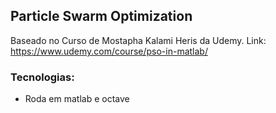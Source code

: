 ## Particle Swarm Optimization

Baseado no Curso de Mostapha Kalami Heris da Udemy.
Link: <https://www.udemy.com/course/pso-in-matlab/>

### Tecnologias:
* Roda em matlab e octave
